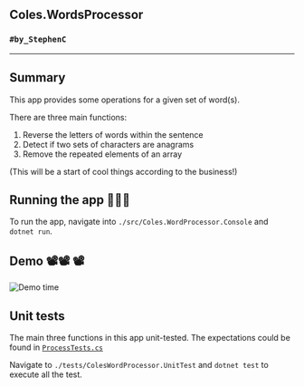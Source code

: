 ## Coles.WordsProcessor
### `#by_StephenC`
---

## Summary
This app provides some operations for a given set of word(s).

There are three main functions:

 1. Reverse the letters of words within the sentence
 2. Detect if two sets of characters are anagrams
 3. Remove the repeated elements of an array

(This will be a start of cool things according to the business!)
## Running the app 🏃🏃🏃

To run the app, navigate into `./src/Coles.WordProcessor.Console` and `dotnet run`.

## Demo 📽️📽️ 📽️ 
![Demo time](./documentation/2022-10-20_23h59_44.gif)

## Unit tests

The main three functions in this app unit-tested. The expectations could be found in [`ProcessTests.cs`](./tests/Coles.WordProcessor.UnitTest/ProcessTests.cs)

Navigate to `./tests/ColesWordProcessor.UnitTest` and `dotnet test` to execute all the test.
